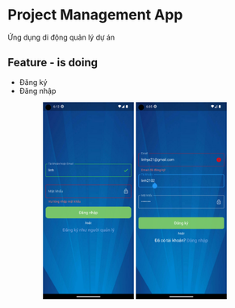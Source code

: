 # Project Management App

Ứng dụng di động quản lý dự án

## Feature - is doing
- Đăng ký
- Đăng nhập

<p align="center">
  <img width="180" height="390" src="https://github.com/tranlinh19021320/project_management/blob/main/app_screenshot/login_screenshot.png" alt="Login">
  <img width="180" height="390" src="https://github.com/tranlinh19021320/project_management/blob/main/app_screenshot/signup_screenshot.png" alt="Singup">
  
</p>



